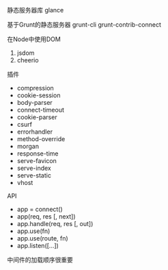 静态服务器库
glance

基于Grunt的静态服务器
grunt-cli
grunt-contrib-connect

在Node中使用DOM
1. jsdom
2. cheerio

插件
+ compression 
+ cookie-session
+ body-parser
+ connect-timeout
+ cookie-parser
+ csurf
+ errorhandler
+ method-override
+ morgan
+ response-time
+ serve-favicon
+ serve-index
+ serve-static
+ vhost



API
+ app = connect()
+ app(req, res [, next])
+ app.handle(req, res [, out])
+ app.use(fn)
+ app.use(route, fn)
+ app.listen([...])

中间件的加载顺序很重要